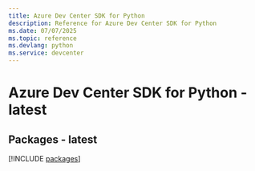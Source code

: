 ```yaml
---
title: Azure Dev Center SDK for Python
description: Reference for Azure Dev Center SDK for Python
ms.date: 07/07/2025
ms.topic: reference
ms.devlang: python
ms.service: devcenter
---
```

# Azure Dev Center SDK for Python - latest
## Packages - latest
[!INCLUDE [packages](dev-center-index.md)]